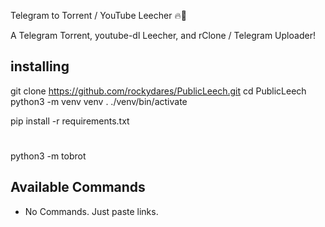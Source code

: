 Telegram to Torrent / YouTube Leecher 🔥🤖

A Telegram Torrent, youtube-dl Leecher, and rClone / Telegram Uploader!

## installing
git clone https://github.com/rockydares/PublicLeech.git
 cd PublicLeech
 python3 -m venv venv
 . ./venv/bin/activate
 
 pip install -r requirements.txt
 # <Create config.py appropriately>
 python3 -m tobrot


## Available Commands

* No Commands. Just paste links.

